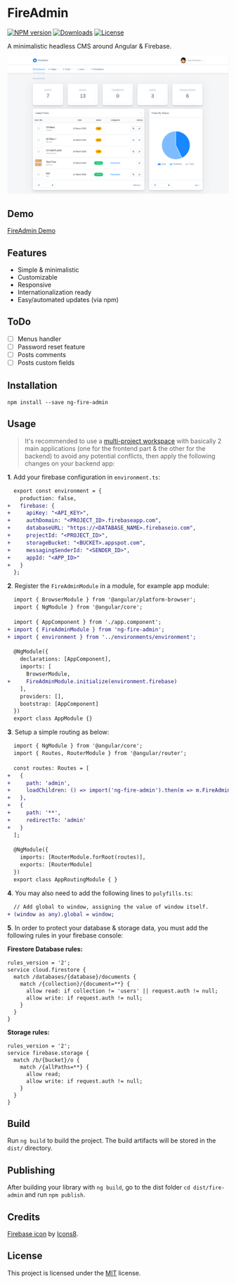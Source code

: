 # FireAdmin

[![NPM version](https://img.shields.io/npm/v/ng-fire-admin)](https://www.npmjs.com/package/ng-fire-admin)
[![Downloads](https://img.shields.io/npm/dt/ng-fire-admin)](https://www.npmjs.com/package/ng-fire-admin)
[![License](https://img.shields.io/npm/l/ng-fire-admin)](LICENSE)

A minimalistic headless CMS around Angular & Firebase.

![screenshot](https://github.com/AXeL-dev/FireAdmin/blob/master/screenshots/dashboard.png?raw=true)

## Demo

[FireAdmin Demo](https://axel-dev.github.io/FireAdmin/admin/login?email=guest@fireadmin.com&password=fireadmin)

## Features

- Simple & minimalistic
- Customizable
- Responsive
- Internationalization ready
- Easy/automated updates (via npm)

## ToDo

- [ ] Menus handler
- [ ] Password reset feature
- [ ] Posts comments
- [ ] Posts custom fields

## Installation

```
npm install --save ng-fire-admin
```

## Usage

> It's recommended to use a [multi-project workspace](https://angular.io/guide/file-structure#multiple-projects) with basically 2 main applications (one for the frontend part & the other for the backend) to avoid any potential conflicts, then apply the following changes on your backend app:

**1**. Add your firebase configuration in `environment.ts`:

```diff
  export const environment = {
    production: false,
+   firebase: {
+     apiKey: "<API_KEY>",
+     authDomain: "<PROJECT_ID>.firebaseapp.com",
+     databaseURL: "https://<DATABASE_NAME>.firebaseio.com",
+     projectId: "<PROJECT_ID>",
+     storageBucket: "<BUCKET>.appspot.com",
+     messagingSenderId: "<SENDER_ID>",
+     appId: "<APP_ID>"
+   }
  };
```

**2**. Register the `FireAdminModule` in a module, for example app module:

```diff
  import { BrowserModule } from '@angular/platform-browser';
  import { NgModule } from '@angular/core';

  import { AppComponent } from './app.component';
+ import { FireAdminModule } from 'ng-fire-admin';
+ import { environment } from '../environments/environment';

  @NgModule({
    declarations: [AppComponent],
    imports: [
      BrowserModule,
+     FireAdminModule.initialize(environment.firebase)
    ],
    providers: [],
    bootstrap: [AppComponent]
  })
  export class AppModule {}
```

**3**. Setup a simple routing as below:

```diff
  import { NgModule } from '@angular/core';
  import { Routes, RouterModule } from '@angular/router';

  const routes: Routes = [
+   {
+     path: 'admin',
+     loadChildren: () => import('ng-fire-admin').then(m => m.FireAdminModule)
+   },
+   {
+     path: '**',
+     redirectTo: 'admin'
+   }
  ];

  @NgModule({
    imports: [RouterModule.forRoot(routes)],
    exports: [RouterModule]
  })
  export class AppRoutingModule { }
```

**4**. You may also need to add the following lines to `polyfills.ts`:

```diff
  // Add global to window, assigning the value of window itself.
+ (window as any).global = window;
```

**5**. In order to protect your database & storage data, you must add the following rules in your firebase console:

**Firestore Database rules:**

```
rules_version = '2';
service cloud.firestore {
  match /databases/{database}/documents {
    match /{collection}/{document=**} {
      allow read: if collection != 'users' || request.auth != null;
      allow write: if request.auth != null;
    }
  }
}
```

**Storage rules:**

```
rules_version = '2';
service firebase.storage {
  match /b/{bucket}/o {
    match /{allPaths=**} {
      allow read;
      allow write: if request.auth != null;
    }
  }
}
```

## Build

Run `ng build` to build the project. The build artifacts will be stored in the `dist/` directory.

## Publishing

After building your library with `ng build`, go to the dist folder `cd dist/fire-admin` and run `npm publish`.

## Credits

<a target="_blank" href="https://icons8.com/icons/set/firebase">Firebase icon</a> by <a target="_blank" href="https://icons8.com">Icons8</a>.

## License

This project is licensed under the [MIT](LICENSE) license.
